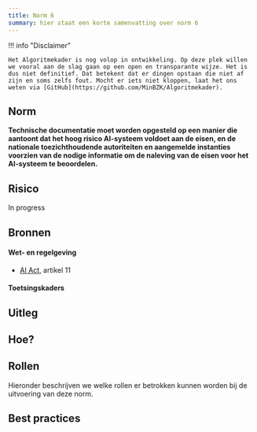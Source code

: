 ```yaml
---
title: Norm 6
summary: hier staat een korte samenvatting over norm 6
---
```


!!! info "Disclaimer"

    Het Algoritmekader is nog volop in ontwikkeling. Op deze plek willen we vooral aan de slag gaan op een open en transparante wijze. Het is dus niet definitief. Dat betekent dat er dingen opstaan die niet af zijn en soms zelfs fout. Mocht er iets niet kloppen, laat het ons weten via [GitHub](https://github.com/MinBZK/Algoritmekader).


## Norm
**Technische documentatie moet worden opgesteld op een manier die aantoont dat het hoog risico AI-systeem voldoet aan de eisen, en de nationale toezichthoudende autoriteiten en aangemelde instanties voorzien van de nodige informatie om de naleving van de eisen voor het AI-systeem te beoordelen.**

## Risico
In progress

## Bronnen

#### Wet- en regelgeving
- [AI Act](https://artificialintelligenceact.eu/wp-content/uploads/2023/08/AI-Mandates-20-June-2023.pdf), artikel 11



#### Toetsingskaders


## Uitleg


## Hoe?

## Rollen
Hieronder beschrijven we welke rollen er betrokken kunnen worden bij de uitvoering van deze norm. 

## Best practices
